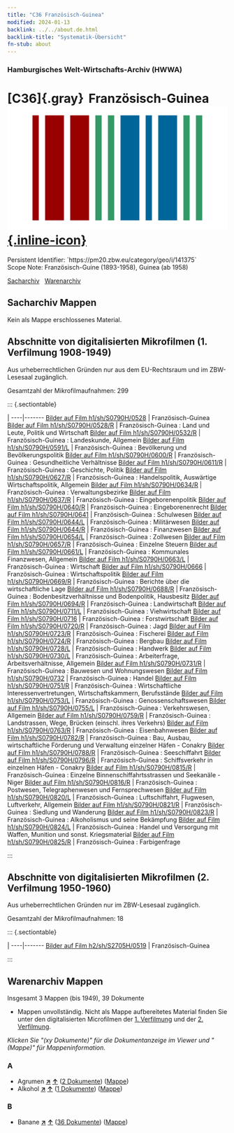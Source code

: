 ```yaml
---
title: "C36 Französisch-Guinea"
modified: 2024-01-13
backlink: ../../about.de.html
backlink-title: "Systematik-Übersicht"
fn-stub: about
---
```


### Hamburgisches Welt-Wirtschafts-Archiv (HWWA)

# [C36]{.gray}&#8201; Französisch-Guinea &#160; [![Wikidata](/images/Wikidata-logo.svg "Wikidata"){.inline-icon}](http://www.wikidata.org/entity/Q797433)

<div class="hint">Persistent Identifier: `https://pm20.zbw.eu/category/geo/i/141375`</div>

<div class="hint">
Scope Note: Französisch-Guine (1893-1958), Guinea (ab 1958)
</div>


[Sacharchiv](#sacharchiv-mappen) &#160; [Warenarchiv](#warenarchiv-mappen)





## Sacharchiv Mappen








Kein als Mappe erschlossenes Material.



<a id="filmsections" />

## Abschnitte von digitalisierten Mikrofilmen (1. Verfilmung 1908-1949)

<p>Aus urheberrechtlichen Gründen nur aus dem EU-Rechtsraum und im ZBW-Lesesaal zugänglich.</p>


<p>Gesamtzahl der Mikrofilmaufnahmen: 299</p>





::: {.sectiontable}

 | 
----|-------
<a class="btn" href="https://pm20.zbw.eu/film/h1/sh/S0790H/0528" rel="nofollow">Bilder auf Film h1/sh/S0790H/0528</a> | Französisch-Guinea
<a class="btn" href="https://pm20.zbw.eu/film/h1/sh/S0790H/0528/R" rel="nofollow">Bilder auf Film h1/sh/S0790H/0528/R</a> | Französisch-Guinea : Land und Leute, Politik und Wirtschaft
<a class="btn" href="https://pm20.zbw.eu/film/h1/sh/S0790H/0532/R" rel="nofollow">Bilder auf Film h1/sh/S0790H/0532/R</a> | Französisch-Guinea : Landeskunde, Allgemein
<a class="btn" href="https://pm20.zbw.eu/film/h1/sh/S0790H/0591/L" rel="nofollow">Bilder auf Film h1/sh/S0790H/0591/L</a> | Französisch-Guinea : Bevölkerung und Bevölkerungspolitik
<a class="btn" href="https://pm20.zbw.eu/film/h1/sh/S0790H/0600/R" rel="nofollow">Bilder auf Film h1/sh/S0790H/0600/R</a> | Französisch-Guinea : Gesundheitliche Verhältnisse
<a class="btn" href="https://pm20.zbw.eu/film/h1/sh/S0790H/0611/R" rel="nofollow">Bilder auf Film h1/sh/S0790H/0611/R</a> | Französisch-Guinea : Geschichte, Politik
<a class="btn" href="https://pm20.zbw.eu/film/h1/sh/S0790H/0627/R" rel="nofollow">Bilder auf Film h1/sh/S0790H/0627/R</a> | Französisch-Guinea : Handelspolitik, Auswärtige Wirtschaftspolitik, Allgemein
<a class="btn" href="https://pm20.zbw.eu/film/h1/sh/S0790H/0634/R" rel="nofollow">Bilder auf Film h1/sh/S0790H/0634/R</a> | Französisch-Guinea : Verwaltungsbezirke
<a class="btn" href="https://pm20.zbw.eu/film/h1/sh/S0790H/0637/R" rel="nofollow">Bilder auf Film h1/sh/S0790H/0637/R</a> | Französisch-Guinea : Eingeborenenpolitik
<a class="btn" href="https://pm20.zbw.eu/film/h1/sh/S0790H/0640/R" rel="nofollow">Bilder auf Film h1/sh/S0790H/0640/R</a> | Französisch-Guinea : Eingeborenenrecht
<a class="btn" href="https://pm20.zbw.eu/film/h1/sh/S0790H/0641" rel="nofollow">Bilder auf Film h1/sh/S0790H/0641</a> | Französisch-Guinea : Schulwesen
<a class="btn" href="https://pm20.zbw.eu/film/h1/sh/S0790H/0644/L" rel="nofollow">Bilder auf Film h1/sh/S0790H/0644/L</a> | Französisch-Guinea : Militärwesen
<a class="btn" href="https://pm20.zbw.eu/film/h1/sh/S0790H/0644/R" rel="nofollow">Bilder auf Film h1/sh/S0790H/0644/R</a> | Französisch-Guinea : Finanzwesen
<a class="btn" href="https://pm20.zbw.eu/film/h1/sh/S0790H/0654/L" rel="nofollow">Bilder auf Film h1/sh/S0790H/0654/L</a> | Französisch-Guinea : Zollwesen
<a class="btn" href="https://pm20.zbw.eu/film/h1/sh/S0790H/0657/R" rel="nofollow">Bilder auf Film h1/sh/S0790H/0657/R</a> | Französisch-Guinea : Einzelne Steuern
<a class="btn" href="https://pm20.zbw.eu/film/h1/sh/S0790H/0661/L" rel="nofollow">Bilder auf Film h1/sh/S0790H/0661/L</a> | Französisch-Guinea : Kommunales Finanzwesen, Allgemein
<a class="btn" href="https://pm20.zbw.eu/film/h1/sh/S0790H/0663/L" rel="nofollow">Bilder auf Film h1/sh/S0790H/0663/L</a> | Französisch-Guinea : Wirtschaft
<a class="btn" href="https://pm20.zbw.eu/film/h1/sh/S0790H/0666" rel="nofollow">Bilder auf Film h1/sh/S0790H/0666</a> | Französisch-Guinea : Wirtschaftspolitik
<a class="btn" href="https://pm20.zbw.eu/film/h1/sh/S0790H/0669/R" rel="nofollow">Bilder auf Film h1/sh/S0790H/0669/R</a> | Französisch-Guinea : Berichte über die wirtschaftliche Lage
<a class="btn" href="https://pm20.zbw.eu/film/h1/sh/S0790H/0688/R" rel="nofollow">Bilder auf Film h1/sh/S0790H/0688/R</a> | Französisch-Guinea : Bodenbesitzverhältnisse und Bodenpolitik, Hausbesitz
<a class="btn" href="https://pm20.zbw.eu/film/h1/sh/S0790H/0694/R" rel="nofollow">Bilder auf Film h1/sh/S0790H/0694/R</a> | Französisch-Guinea : Landwirtschaft
<a class="btn" href="https://pm20.zbw.eu/film/h1/sh/S0790H/0711/L" rel="nofollow">Bilder auf Film h1/sh/S0790H/0711/L</a> | Französisch-Guinea : Viehwirtschaft
<a class="btn" href="https://pm20.zbw.eu/film/h1/sh/S0790H/0716" rel="nofollow">Bilder auf Film h1/sh/S0790H/0716</a> | Französisch-Guinea : Forstwirtschaft
<a class="btn" href="https://pm20.zbw.eu/film/h1/sh/S0790H/0720/R" rel="nofollow">Bilder auf Film h1/sh/S0790H/0720/R</a> | Französisch-Guinea : Jagd
<a class="btn" href="https://pm20.zbw.eu/film/h1/sh/S0790H/0723/R" rel="nofollow">Bilder auf Film h1/sh/S0790H/0723/R</a> | Französisch-Guinea : Fischerei
<a class="btn" href="https://pm20.zbw.eu/film/h1/sh/S0790H/0724/R" rel="nofollow">Bilder auf Film h1/sh/S0790H/0724/R</a> | Französisch-Guinea : Bergbau
<a class="btn" href="https://pm20.zbw.eu/film/h1/sh/S0790H/0728/L" rel="nofollow">Bilder auf Film h1/sh/S0790H/0728/L</a> | Französisch-Guinea : Handwerk
<a class="btn" href="https://pm20.zbw.eu/film/h1/sh/S0790H/0730/L" rel="nofollow">Bilder auf Film h1/sh/S0790H/0730/L</a> | Französisch-Guinea : Arbeiterfrage, Arbeitsverhältnisse, Allgemein
<a class="btn" href="https://pm20.zbw.eu/film/h1/sh/S0790H/0731/R" rel="nofollow">Bilder auf Film h1/sh/S0790H/0731/R</a> | Französisch-Guinea : Bauwesen und Wohnungswesen
<a class="btn" href="https://pm20.zbw.eu/film/h1/sh/S0790H/0732" rel="nofollow">Bilder auf Film h1/sh/S0790H/0732</a> | Französisch-Guinea : Handel
<a class="btn" href="https://pm20.zbw.eu/film/h1/sh/S0790H/0751/R" rel="nofollow">Bilder auf Film h1/sh/S0790H/0751/R</a> | Französisch-Guinea : Wirtschaftliche Interessenvertretungen, Wirtschaftskammern, Berufsstände
<a class="btn" href="https://pm20.zbw.eu/film/h1/sh/S0790H/0753/L" rel="nofollow">Bilder auf Film h1/sh/S0790H/0753/L</a> | Französisch-Guinea : Genossenschaftswesen
<a class="btn" href="https://pm20.zbw.eu/film/h1/sh/S0790H/0755/L" rel="nofollow">Bilder auf Film h1/sh/S0790H/0755/L</a> | Französisch-Guinea : Verkehrswesen, Allgemein
<a class="btn" href="https://pm20.zbw.eu/film/h1/sh/S0790H/0759/R" rel="nofollow">Bilder auf Film h1/sh/S0790H/0759/R</a> | Französisch-Guinea : Landstrassen, Wege, Brücken (einschl. ihres Verkehrs)
<a class="btn" href="https://pm20.zbw.eu/film/h1/sh/S0790H/0763/R" rel="nofollow">Bilder auf Film h1/sh/S0790H/0763/R</a> | Französisch-Guinea : Eisenbahnwesen
<a class="btn" href="https://pm20.zbw.eu/film/h1/sh/S0790H/0782/R" rel="nofollow">Bilder auf Film h1/sh/S0790H/0782/R</a> | Französisch-Guinea : Bau, Ausbau, wirtschaftliche Förderung und Verwaltung einzelner Häfen - Conakry
<a class="btn" href="https://pm20.zbw.eu/film/h1/sh/S0790H/0788/R" rel="nofollow">Bilder auf Film h1/sh/S0790H/0788/R</a> | Französisch-Guinea : Seeschiffahrt
<a class="btn" href="https://pm20.zbw.eu/film/h1/sh/S0790H/0796/R" rel="nofollow">Bilder auf Film h1/sh/S0790H/0796/R</a> | Französisch-Guinea : Schiffsverkehr in einzelnen Häfen - Conakry
<a class="btn" href="https://pm20.zbw.eu/film/h1/sh/S0790H/0815/R" rel="nofollow">Bilder auf Film h1/sh/S0790H/0815/R</a> | Französisch-Guinea : Einzelne Binnenschiffahrtsstrassen und Seekanäle - Niger
<a class="btn" href="https://pm20.zbw.eu/film/h1/sh/S0790H/0816/R" rel="nofollow">Bilder auf Film h1/sh/S0790H/0816/R</a> | Französisch-Guinea : Postwesen, Telegraphenwesen und Fernsprechwesen
<a class="btn" href="https://pm20.zbw.eu/film/h1/sh/S0790H/0820/L" rel="nofollow">Bilder auf Film h1/sh/S0790H/0820/L</a> | Französisch-Guinea : Luftschiffahrt, Flugwesen, Luftverkehr, Allgemein
<a class="btn" href="https://pm20.zbw.eu/film/h1/sh/S0790H/0821/R" rel="nofollow">Bilder auf Film h1/sh/S0790H/0821/R</a> | Französisch-Guinea : Siedlung und Wanderung
<a class="btn" href="https://pm20.zbw.eu/film/h1/sh/S0790H/0823/R" rel="nofollow">Bilder auf Film h1/sh/S0790H/0823/R</a> | Französisch-Guinea : Alkoholismus und seine Bekämpfung
<a class="btn" href="https://pm20.zbw.eu/film/h1/sh/S0790H/0824/L" rel="nofollow">Bilder auf Film h1/sh/S0790H/0824/L</a> | Französisch-Guinea : Handel und Versorgung mit Waffen, Munition und sonst. Kriegsmaterial
<a class="btn" href="https://pm20.zbw.eu/film/h1/sh/S0790H/0825/R" rel="nofollow">Bilder auf Film h1/sh/S0790H/0825/R</a> | Französisch-Guinea : Farbigenfrage


:::




## Abschnitte von digitalisierten Mikrofilmen (2. Verfilmung 1950-1960)

<p>Aus urheberrechtlichen Gründen nur im ZBW-Lesesaal zugänglich.</p>


<p>Gesamtzahl der Mikrofilmaufnahmen: 18</p>





::: {.sectiontable}

 | 
----|-------
<a class="btn" href="https://pm20.zbw.eu/film/h2/sh/S2705H/0519" rel="nofollow">Bilder auf Film h2/sh/S2705H/0519</a> | Französisch-Guinea


:::














## Warenarchiv Mappen










Insgesamt 3 Mappen (bis 1949), 39 Dokumente
- Mappen unvollständig.  Nicht als Mappe aufbereitetes Material finden Sie
unter den digitalisierten Microfilmen der [1. Verfilmung](/film/h1_wa.de.html)
und der [2. Verfilmung](/film/h2_wa.de.html).

_Klicken Sie "(xy Dokumente)" für die Dokumentanzeige im Viewer und "(Mappe)" für Mappeninformation._




### A

- Agrumen [**&nearr;**](../../../ware/i/141948/about.de.html "Agrumen (XXX in der ganzen Welt)") [**&uarr;**](../../../ware/about.de.html#PLW04-Zs "Warensystematik") (<a href="https://pm20.zbw.eu/iiifview/folder/wa/141948,141375" title="über: Agrumen : Französisch-Guinea" target="_blank">2 Dokumente</a>) ([Mappe](../../../../folder/wa/1419xx/141948/1413xx/141375/about.de.html))
- Alkohol [**&nearr;**](../../../ware/i/141966/about.de.html "Alkohol (XXX in der ganzen Welt)") [**&uarr;**](../../../ware/about.de.html#PID20.02-Sp "Warensystematik") (<a href="https://pm20.zbw.eu/iiifview/folder/wa/141966,141375" title="über: Alkohol : Französisch-Guinea" target="_blank">1 Dokumente</a>) ([Mappe](../../../../folder/wa/1419xx/141966/1413xx/141375/about.de.html))

### B

- Banane [**&nearr;**](../../../ware/i/142038/about.de.html "Banane (XXX in der ganzen Welt)") [**&uarr;**](../../../ware/about.de.html#PLW04-Bn "Warensystematik") (<a href="https://pm20.zbw.eu/iiifview/folder/wa/142038,141375" title="über: Banane : Französisch-Guinea" target="_blank">36 Dokumente</a>) ([Mappe](../../../../folder/wa/1420xx/142038/1413xx/141375/about.de.html))





